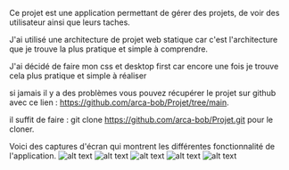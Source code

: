 Ce projet est une application permettant de gérer des projets, de voir des utilisateur ainsi que leurs taches.

J'ai utilisé une architecture de projet web statique car c'est l'architecture que je trouve la plus pratique et simple à comprendre.

J'ai décidé de faire mon css et desktop first car encore une fois je trouve cela plus pratique et simple à réaliser

si jamais il y a des problèmes vous pouvez récupérer le projet sur github avec ce lien : https://github.com/arca-bob/Projet/tree/main.

il suffit de faire : git clone https://github.com/arca-bob/Projet.git pour le cloner.


Voici des captures d'écran qui montrent les différentes fonctionnalité de l'application. 
![alt text](./Asset/image/image.png)
![alt text](./Asset/image/imag2.png)
![alt text](./Asset/image/image3.png)
![alt text](./Asset/image/image4.png)
![alt text](./Asset/image/image5.png)